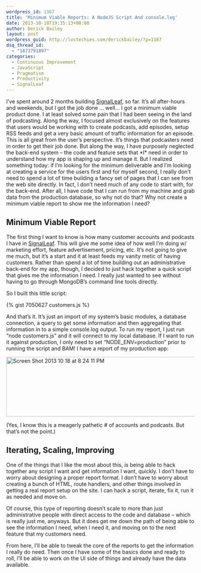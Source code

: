 ```yaml
---
wordpress_id: 1167
title: 'Minimum Viable Reports: A NodeJS Script And console.log'
date: 2013-10-18T19:35:13+00:00
author: Derick Bailey
layout: post
wordpress_guid: http://lostechies.com/derickbailey/?p=1167
dsq_thread_id:
  - "1873791897"
categories:
  - Continuous Improvement
  - JavaScript
  - Pragmatism
  - Productivity
  - SignalLeaf
---
```

I&#8217;ve spent around 2 months building [SignalLeaf](http://signalleaf.com), so far. It&#8217;s all after-hours and weekends, but I got the job done &#8230; well&#8230; I got a minimum viable product done. I at least solved some pain that I had been seeing in the land of podcasting. Along the way, I focused almost exclusively on the features that users would be working with to create podcasts, add episodes, setup RSS feeds and get a very basic amount of traffic information for an episode. This is all great from the user&#8217;s perspective. It&#8217;s things that podcasters need in order to get their job done. But along the way, I have purposely neglected the back-end system &#8211; the code and feature sets that \*I\* need in order to understand how my app is shaping up and manage it. But I realized something today: if I&#8217;m looking for the minimum deliverable and I&#8217;m looking at creating a service for the users first and for myself second, I really don&#8217;t need to spend a lot of time building a fancy set of pages that I can see from the web site directly. In fact, I don&#8217;t need much of any code to start with, for the back-end. After all, I have code that I can run from my machine and grab data from the production database, so why not do that? Why not create a minimum viable report to show me the information I need?

## Minimum Viable Report

The first thing I want to know is how many customer accounts and podcasts I have in [SignalLeaf](http://signalleaf.com). This will give me some idea of how well I&#8217;m doing w/ marketing effort, feature advertisement, pricing, etc. It&#8217;s not going to give me much, but it&#8217;s a start and it at least feeds my vanity metic of having customers. Rather than spend a lot of time building out an administrative back-end for my app, though, I decided to just hack together a quick script that gives me the information I need. I really just wanted to see without having to go through MongoDB&#8217;s command line tools directly. 

So I built this little script:

{% gist 7050627 customers.js %}

And that&#8217;s it. It&#8217;s just an import of my system&#8217;s basic modules, a database connection, a query to get some information and then aggregating that information in to a simple console.log output. To run my report, I just run &#8220;node customers.js&#8221; and it will connect to my local database. If I want to run it against production, I only need to set &#8220;NODE_ENV=production&#8221; prior to running the script and BAM! I have a report of my production app:

<img src="http://lostechies.com/derickbailey/files/2013/10/Screen-Shot-2013-10-18-at-8.24.11-PM.png" alt="Screen Shot 2013 10 18 at 8 24 11 PM" width="600" height="159" border="0" />

(Yes, I know this is a meagerly pathetic # of accounts and podcasts. But that&#8217;s not the point.)

## Iterating, Scaling, Improving

One of the things that I like the most about this, is being able to hack together any script I want and get information I want, quickly. I don&#8217;t have to worry about designing a proper report format. I don&#8217;t have to worry about creating a bunch of HTML, route handlers, and other things involved in getting a real report setup on the site. I can hack a script, iterate, fix it, run it as needed and move on.

Of course, this type of reporting doesn&#8217;t scale to more than just administrative people with direct access to the code and database &#8211; which is really just me, anyways. But it does get me down the path of being able to see the information I need, when I need it, and moving on to the next feature that my customers need. 

From here, I&#8217;ll be able to tweak the core of the reports to get the information I really do need. Then once I have some of the basics done and ready to roll, I&#8217;ll be able to work on the UI side of things and already have the data available.
